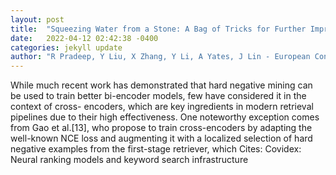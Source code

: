 ```yaml
---
layout: post
title:  "Squeezing Water from a Stone: A Bag of Tricks for Further Improving Cross-Encoder Effectiveness for Reranking"
date:   2022-04-12 02:42:38 -0400
categories: jekyll update
author: "R Pradeep, Y Liu, X Zhang, Y Li, A Yates, J Lin - European Conference on , 2022"
---
```

While much recent work has demonstrated that hard negative mining can be used to train better bi-encoder models, few have considered it in the context of cross- encoders, which are key ingredients in modern retrieval pipelines due to their high effectiveness. One noteworthy exception comes from Gao et al.[13], who propose to train cross-encoders by adapting the well-known NCE loss and augmenting it with a localized selection of hard negative examples from the first-stage retriever, which Cites: Covidex: Neural ranking models and keyword search infrastructure